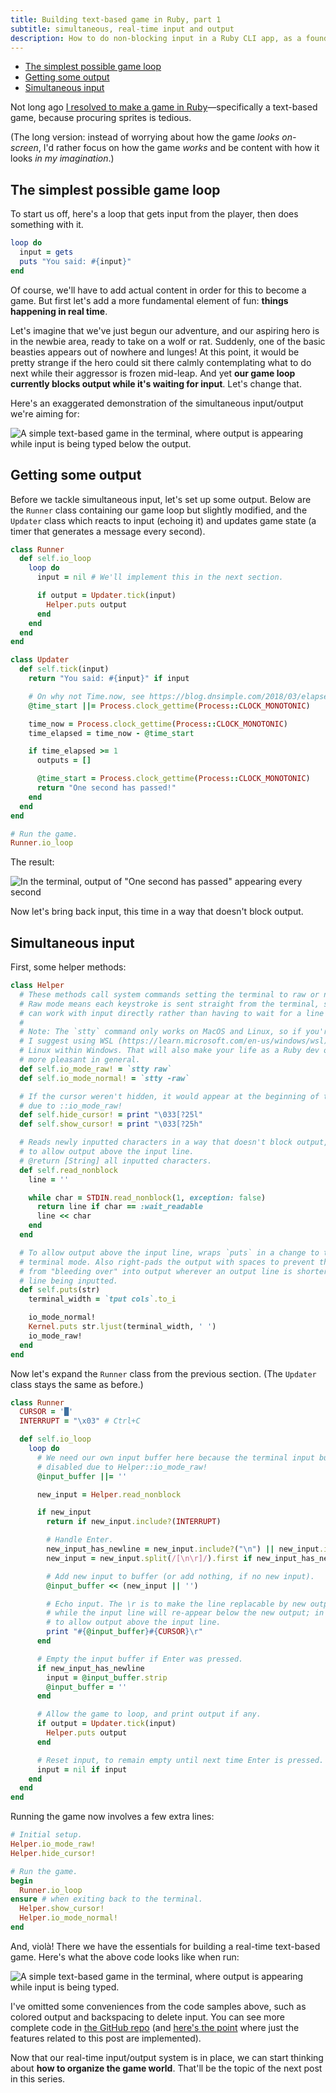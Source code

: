 ```yaml
---
title: Building text-based game in Ruby, part 1
subtitle: simultaneous, real-time input and output
description: How to do non-blocking input in a Ruby CLI app, as a foundation to a real-time text-based RPG where input and output happen in parallel in a terminal.
---
```


- [The simplest possible game loop](#the-simplest-possible-game-loop)
- [Getting some output](#getting-some-output)
- [Simultaneous input](#simultaneous-input)

Not long ago [I resolved to make a game in Ruby](/posts/2023/why-make-a-text-based-game)—specifically a text-based game, because procuring sprites is tedious.

(The long version: instead of worrying about how the game *looks on-screen*, I'd rather focus on how the game *works* and be content with how it looks *in my imagination*.)

## The simplest possible game loop

To start us off, here's a loop that gets input from the player, then does something with it.

```ruby
loop do
  input = gets
  puts "You said: #{input}"
end
```

Of course, we'll have to add actual content in order for this to become a game. But first let's add a more fundamental element of fun: **things happening in real time**.

Let's imagine that we've just begun our adventure, and our aspiring hero is in the newbie area, ready to take on a wolf or rat. Suddenly, one of the basic beasties appears out of nowhere and lunges! At this point, it would be pretty strange if the hero could sit there calmly contemplating what to do next while their aggressor is frozen mid-leap. And yet **our game loop currently blocks output while it's waiting for input**. Let's change that.

Here's an exaggerated demonstration of the simultaneous input/output we're aiming for:

![A simple text-based game in the terminal, where output is appearing while input is being typed below the output.](/images/worlds-realtime-teaser.gif)

## Getting some output

Before we tackle simultaneous input, let's set up some output. Below are the `Runner` class containing our game loop but slightly modified, and the `Updater` class which reacts to input (echoing it) and updates game state (a timer that generates a message every second).

```ruby
class Runner
  def self.io_loop
    loop do
      input = nil # We'll implement this in the next section.

      if output = Updater.tick(input)
        Helper.puts output
      end
    end
  end
end

class Updater
  def self.tick(input)
    return "You said: #{input}" if input

    # On why not Time.now, see https://blog.dnsimple.com/2018/03/elapsed-time-with-ruby-the-right-way
    @time_start ||= Process.clock_gettime(Process::CLOCK_MONOTONIC)

    time_now = Process.clock_gettime(Process::CLOCK_MONOTONIC)
    time_elapsed = time_now - @time_start

    if time_elapsed >= 1
      outputs = []

      @time_start = Process.clock_gettime(Process::CLOCK_MONOTONIC)
      return "One second has passed!"
    end
  end
end

# Run the game.
Runner.io_loop
```

The result:

![In the terminal, output of "One second has passed" appearing every second](/images/worlds-realtime-output.gif)

Now let's bring back input, this time in a way that doesn't block output.

## Simultaneous input

First, some helper methods:

```ruby
class Helper
  # These methods call system commands setting the terminal to raw or normal mode.
  # Raw mode means each keystroke is sent straight from the terminal, so that we
  # can work with input directly rather than having to wait for a line of input.
  #
  # Note: The `stty` command only works on MacOS and Linux, so if you're on Windows
  # I suggest using WSL (https://learn.microsoft.com/en-us/windows/wsl) to have
  # Linux within Windows. That will also make your life as a Ruby dev on Windows
  # more pleasant in general.
  def self.io_mode_raw! = `stty raw`
  def self.io_mode_normal! = `stty -raw`

  # If the cursor weren't hidden, it would appear at the beginning of the line
  # due to ::io_mode_raw!
  def self.hide_cursor! = print "\033[?25l"
  def self.show_cursor! = print "\033[?25h"

  # Reads newly inputted characters in a way that doesn't block output,
  # to allow output above the input line.
  # @return [String] all inputted characters.
  def self.read_nonblock
    line = ''

    while char = STDIN.read_nonblock(1, exception: false)
      return line if char == :wait_readable
      line << char
    end
  end

  # To allow output above the input line, wraps `puts` in a change to the
  # terminal mode. Also right-pads the output with spaces to prevent the input
  # from "bleeding over" into output wherever an output line is shorter than a
  # line being inputted.
  def self.puts(str)
    terminal_width = `tput cols`.to_i

    io_mode_normal!
    Kernel.puts str.ljust(terminal_width, ' ')
    io_mode_raw!
  end
end
```

Now let's expand the `Runner` class from the previous section. (The `Updater` class stays the same as before.)

```ruby
class Runner
  CURSOR = '█'
  INTERRUPT = "\x03" # Ctrl+C

  def self.io_loop
    loop do
      # We need our own input buffer here because the terminal input buffer is
      # disabled due to Helper::io_mode_raw!
      @input_buffer ||= ''

      new_input = Helper.read_nonblock

      if new_input
        return if new_input.include?(INTERRUPT)

        # Handle Enter.
        new_input_has_newline = new_input.include?("\n") || new_input.include?("\r")
        new_input = new_input.split(/[\n\r]/).first if new_input_has_newline

        # Add new input to buffer (or add nothing, if no new input).
        @input_buffer << (new_input || '')

        # Echo input. The \r is to make the line replacable by new output,
        # while the input line will re-appear below the new output; in effect,
        # to allow output above the input line.
        print "#{@input_buffer}#{CURSOR}\r"
      end

      # Empty the input buffer if Enter was pressed.
      if new_input_has_newline
        input = @input_buffer.strip
        @input_buffer = ''
      end

      # Allow the game to loop, and print output if any.
      if output = Updater.tick(input)
        Helper.puts output
      end

      # Reset input, to remain empty until next time Enter is pressed.
      input = nil if input
    end
  end
end
```

Running the game now involves a few extra lines:

```ruby
# Initial setup.
Helper.io_mode_raw!
Helper.hide_cursor!

# Run the game.
begin
  Runner.io_loop
ensure # when exiting back to the terminal.
  Helper.show_cursor!
  Helper.io_mode_normal!
end
```

And, violà! There we have the essentials for building a real-time text-based game. Here's what the above code looks like when run:

![A simple text-based game in the terminal, where output is appearing while input is being typed.](/images/worlds-realtime-input.gif)

I've omitted some conveniences from the code samples above, such as colored output and backspacing to delete input. You can see more complete code in [the GitHub repo](https://github.com/fpsvogel/worlds-console) (and [here's the point](https://github.com/fpsvogel/worlds-console/tree/0.1.0) where just the features related to this post are implemented).

Now that our real-time input/output system is in place, we can start thinking about **how to organize the game world**. That'll be the topic of the next post in this series.
